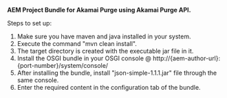 <strong>AEM Project Bundle for Akamai Purge using Akamai Purge API.</strong>

Steps to set up:<br/> 
1. Make sure you have maven and java installed in your system. <br/>
2. Execute the command "mvn clean install". <br/>
3. The target directory is created with the executable jar file in it. <br/>
4. Install the OSGI bundle in your OSGI console @ http://{aem-author-url}:{port-number}/system/console/ <br/>
5. After installing the bundle, install "json-simple-1.1.1.jar" file through the same console. <br/>
6. Enter the required content in the configuration tab of the bundle. <br/>